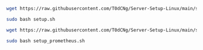 ```bash
wget https://raw.githubusercontent.com/T0dCNg/Server-Setup-Linux/main/setup.sh
```
```bash
sudo bash setup.sh
```

```bash
wget https://raw.githubusercontent.com/T0dCNg/Server-Setup-Linux/main/setup.sh
```
```bash
sudo bash setup_prometheus.sh
```
